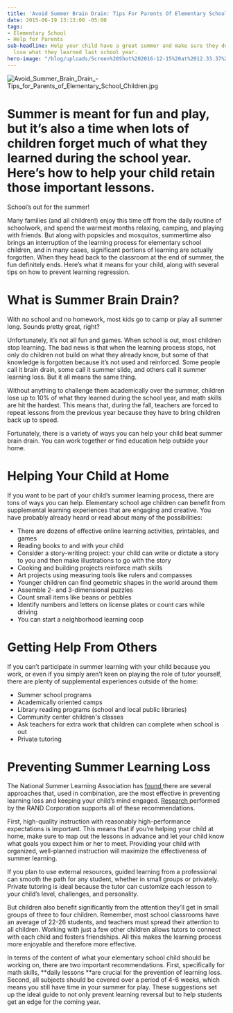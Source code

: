 ```yaml
---
title: 'Avoid Summer Brain Drain: Tips For Parents Of Elementary School Children'
date: 2015-06-19 13:13:00 -05:00
tags:
- Elementary School
- Help for Parents
sub-headline: Help your child have a great summer and make sure they don’t they don’t
  lose what they learned last school year.
hero-image: "/blog/uploads/Screen%20Shot%202016-12-15%20at%2012.33.37%20PM%20(1).png"
---
```


![Avoid_Summer_Brain_Drain_-Tips_for_Parents_of_Elementary_School_Children.jpg](/blog/uploads/Avoid_Summer_Brain_Drain_-Tips_for_Parents_of_Elementary_School_Children.jpg)

# Summer is meant for fun and play, but it’s also a time when lots of children forget much of what they learned during the school year. Here’s how to help your child retain those important lessons.

School’s out for the summer!

Many families (and all children!) enjoy this time off from the daily routine of schoolwork, and spend the warmest months relaxing, camping, and playing with friends. But along with popsicles and mosquitos, summertime also brings an interruption of the learning process for elementary school children, and in many cases, significant portions of learning are actually forgotten. When they head back to the classroom at the end of summer, the fun definitely ends. Here’s what it means for your child, along with several tips on how to prevent learning regression.

# What is Summer Brain Drain?

With no school and no homework, most kids go to camp or play all summer long. Sounds pretty great, right?

Unfortunately, it’s not all fun and games. When school is out, most children stop learning. The bad news is that when the learning process stops, not only do children not build on what they already know, but some of that knowledge is forgotten because it’s not used and reinforced. Some people call it brain drain, some call it summer slide, and others call it summer learning loss. But it all means the same thing.

Without anything to challenge them academically over the summer, children lose up to 10% of what they learned during the school year, and math skills are hit the hardest. This means that, during the fall, teachers are forced to repeat lessons from the previous year because they have to bring children back up to speed.

Fortunately, there is a variety of ways you can help your child beat summer brain drain. You can work together or find education help outside your home.

# Helping Your Child at Home

If you want to be part of your child’s summer learning process, there are tons of ways you can help. Elementary school age children can benefit from supplemental learning experiences that are engaging and creative. You have probably already heard or read about many of the possibilities:

* There are dozens of effective online learning activities, printables, and games
* Reading books to and with your child
* Consider a story-writing project: your child can write or dictate a story to you and then make illustrations to go with the story
* Cooking and building projects reinforce math skills
* Art projects using measuring tools like rulers and compasses
* Younger children can find geometric shapes in the world around them
* Assemble 2- and 3-dimensional puzzles
* Count small items like beans or pebbles
* Identify numbers and letters on license plates or count cars while driving
* You can start a neighborhood learning coop

# Getting Help From Others

If you can’t participate in summer learning with your child because you work, or even if you simply aren’t keen on playing the role of tutor yourself, there are plenty of supplemental experiences outside of the home:

* Summer school programs
* Academically oriented camps
* Library reading programs (school and local public libraries)
* Community center children's classes
* Ask teachers for extra work that children can complete when school is out
* Private tutoring

# Preventing Summer Learning Loss

The National Summer Learning Association has [found ](http://c.ymcdn.com/sites/www.summerlearning.org/resource/resmgr/ssins_/ss_in_s_sample_pages.pdf)there are several approaches that, used in combination, are the most effective in preventing learning loss and keeping your child’s mind engaged. [Research ](http://www.rand.org/pubs/research_reports/RR815.html)performed by the RAND Corporation supports all of these recommendations.

First, high-quality instruction with reasonably high-performance expectations is important. This means that if you’re helping your child at home, make sure to map out the lessons in advance and let your child know what goals you expect him or her to meet. Providing your child with organized, well-planned instruction will maximize the effectiveness of summer learning.

If you plan to use external resources, guided learning from a professional can smooth the path for any student, whether in small groups or privately. Private tutoring is ideal because the tutor can customize each lesson to your child’s level, challenges, and personality.

But children also benefit significantly from the attention they’ll get in small groups of three to four children. Remember, most school classrooms have an average of 22-26 students, and teachers must spread their attention to all children. Working with just a few other children allows tutors to connect with each child and fosters friendships. All this makes the learning process more enjoyable and therefore more effective.

In terms of the content of what your elementary school child should be working on, there are two important recommendations. First, specifically for math skills, **daily lessons **are crucial for the prevention of learning loss. Second, all subjects should be covered over a period of 4-6 weeks, which means you still have time in your summer for play. These suggestions set up the ideal guide to not only prevent learning reversal but to help students get an edge for the coming year.
